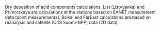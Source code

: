Dry deposition of acid components calculations. 
List (Listvyanka) and Primorskaya are calculations at the stations based on EANET measurement data (point measurements).
Baikal and FarEast calculations are based on reanalysis and satellite (CrIS Suomi-NPP) data (2D data)
